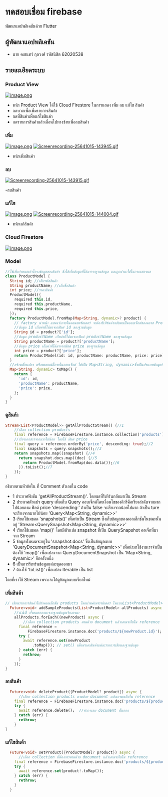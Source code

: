 # ทดสอบเชื่อม firebase

พัฒนาแอปพลิเคชันด้วย Flutter

## ผู้พัฒนาแอปพลิเคชัน

- นาย คเชนทร์ กุลวงศ์ รหัสนิสิต 62020538

## รายละเอียดระบบ

### Product View
[![image.png](https://i.postimg.cc/LXfMQj8P/image.png)](https://postimg.cc/629Sy2R6)

- หน้า Product View ได้ใช้ Cloud Firestore ในการแสดง เพิ่ม ลบ แก้ไข สินค้า
 - กดบวกเพื่อเพิ่มรายการสินค้า
 - กดที่สินค้าเพื่อเเก้ไขสินค้า
 - กดรายการสินค้าแล้วเลื่อนไปทางซ้ายเพื่อลบสินค้า

### เพิ่ม

[![image.png](https://i.postimg.cc/q7WLw5qk/image.png)](https://postimg.cc/5HqLNp8G)
[![Screenrecording-25641015-143945.gif](https://i.postimg.cc/8CtnNHZW/Screenrecording-25641015-143945.gif)](https://postimg.cc/WDq77MLb)

- หน้าเพิ่มสินค้า

### ลบ

[![Screenrecording-25641015-143915.gif](https://i.postimg.cc/L5XSm5k4/Screenrecording-25641015-143915.gif)](https://postimg.cc/N9WS4gPZ)

-ลบสินค้า

### แก้ไข

[![image.png](https://i.postimg.cc/ydwbJNcy/image.png)](https://postimg.cc/jw4Xmt8D)
[![Screenrecording-25641015-144004.gif](https://i.postimg.cc/wv4PcVJH/Screenrecording-25641015-144004.gif)](https://postimg.cc/G8YqbvqS)

- หน้าเเก้สินค้า

### Cloud Firestore
[![image.png](https://i.postimg.cc/nLTscj8N/image.png)](https://postimg.cc/jWwqMjSh)
### Model
```dart
//ใช้เพื่อกำหนดเค้าโครงข้อมูลของสินค้า ซึ่งใช้เก็บข้อมูลที่ได้มาจากฐานข้อมูล และถูกนำมาใช้ในการแสดงผล
class ProductModel {
  String id; //เก็บรหัสสินค้า
  String productName; //เก็บชื่อสินค้า
  int price; //ราคาสินค้า
  ProductModel({
    required this.id,
    required this.productName,
    required this.price,
  });
  factory ProductModel.fromMap(Map<String, dynamic>? product) {
    // factory นำหน้า แสดงว่าภายในคอนสตรัคเตอร์ จะต้องรีเทิร์นค่ากลับมาเป็นออบเจ็กต์ของคลาส ProductModel
    //ข้อมูล id เก็บค่าที่ได้มาจากฟิลด์ id ของฐานข้อมูล
    String id = product?['id'];
    //ข้อมูล productName เก็บค่าที่ได้มาจากฟิลด์ productName ของฐานข้อมูล
    String productName = product?['productName'];
    //ข้อมูล price เก็บค่าที่ได้มาจากฟิลด์ price ของฐานข้อมูล
    int price = product?['price'];
    return ProductModel(id: id, productName: productName, price: price);
  }
  //สร้างเพื่อเเปลง พร็อพเพอณ์ตี้ภายในออบเจ็กต์ ให้เป็น Map<String, dynamic>ซึ่งเป็นประเภทข้อมูลที่เหมาะสำหรับ Cloud Firestore
  Map<String, dynamic> toMap() {
    return {
      'id': id,
      'productName': productName,
      'price': price,
    };
  }
}
```

### ดูสินค้า

```dart 
Stream<List<ProductModel>> getAllProductStream() {//1
    //เลือก collection products
    final reference = FirebaseFirestore.instance.collection('products');
    //เรียงเอกสารจากมากไปน้อย โดยใช้ ฟิลด์ price
    final query = reference.orderBy('price', descending: true);//2
    final snapshots = query.snapshots();//3
    return snapshots.map((snapshot) {//4
      return snapshot.docs.map((doc) {//5
        return ProductModel.fromMap(doc.data());//6
      }).toList();//7
    });
}
```
อธิบายตามหัวข้อใน ที่ Comment ตัวเลขใน code
- 1 ประกาศฟังชัน 'getAllProductStream()'. โดยผลที่รีเทิร์นกลับมาเป็น Stream 
- 2 ประกาศตัวแปร query เพื่อเก็บ Query ออบเจ็กต์โดยเงื่อนไขของคิวรีคือเรียงลำดับจากมากไปน้อยตาม ฟิลด์ price 'descending:' ถ้าเป็น false จะเรียงจากน้อยไปมาก ถ้าเป็น ture จะเรียงจากมากไปน้อย 'Query<Map<String, dynamic>>'
- 3 เรียกใช้เมธอด 'snapshots()' เพื่อทำเป็น Stream ซึ้งเก็บข้อมูลของคอลเล็กชันในขณะนั้นอยู่ 'Stream<QuerySnapshot<Map<String, dynamic>>>'
- 4 เรียกใช้เมธอด 'map()' โดยมีตัวเเปล snapshot ที่เป็น QuerySnapshot ออเจ็กที่มาจาก Stream
- 5 ข้อมูลทั้งหมดจะอยู่ใน 'snapshot.docs' ซึ่งเป็นข้อมูลเเบบ 'QueryDocumentSnapshot<Map<String, dynamic>>' เพื่อนำมาใช้งานเราจำเป็นต้องใช้ 'map()' เพื่อเเปลงจาก QueryDocumentSnapshot เป็น 'Map<String, dynamic>' อีกครั้งหนึ่ง
- 6 เป็นการรีเทร์นข้อมูลแต่ละชุดออกมา 
- 7 ต้องใช้ 'toList()' เพื่อเเปลง Iterable เป็น list

โดยที่เราใช้ Stream เพราะจะได้ดูข้อมูลเเบบเรียลไทม์

### เพิ่มสินค้า

```dart
// เขียนรายการสินค้าไปยังคอลเล็กชัน products โดยผ่านค่าพารามิเตอร์ ในแบบList<ProductModel> ซึ้งหมายถึง รายการสินค้าทั้งหมดที่จะเขียนไปยังฐานข้อมูล
  Future<void> addSampleProducts(List<ProductModel> allProducts) async {
    //นำid ทั้งหมดออกมาจากฐานข้อมูลเรียงลงมา
    allProducts.forEach((newProduct) async {
        //เลือก collection products ตามด้วย document เเล้วเอามาเก็บใน reference
      final reference =
          FirebaseFirestore.instance.doc('products/${newProduct.id}');
      try {
        await reference.set(newProduct
            .toMap()); // set() เพื่อนำเอาสินค้าแต่ละรายการเขียนลงฐานข้อมูล
      } catch (err) {
        rethrow;
      }
    });
}
```

### ลบสินค้่า

```dart
  Future<void> deleteProduct({ProductModel? product}) async {
      //เลือก collection products ตามด้วย document เเล้วเอามาเก็บใน reference
    final reference = FirebaseFirestore.instance.doc('products/${product?.id}');
    try {
      await reference.delete();  //ทำการลบ document นั้นออก
    } catch (err) {
      rethrow;
    }
}
```
### แก้ไขสินค้า

```dart
  Future<void> setProduct({ProductModel? product}) async {
      //เลือก collection ที่ต้องการตามด้วย document เเล้วเอามาเก็บใน reference
    final reference = FirebaseFirestore.instance.doc('products/${product?.id}');
    try {
      await reference.set(product!.toMap());
    } catch (err) {
      rethrow;
    }
  }
```



